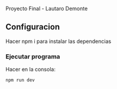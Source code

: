 Proyecto Final - Lautaro Demonte

## Configuracion

Hacer npm i para instalar las dependencias

### Ejecutar programa

Hacer en la consola:

```sh
npm run dev
```

